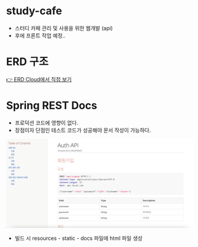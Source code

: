 # study-cafe
- 스터디 카페 관리 및 사용을 위한 웹개발 (api)  
- 후에 프론트 작업 예정..


# ERD 구조

[👉 ERD Cloud에서 직접 보기](https://www.erdcloud.com/d/uSj93GWqSBAGewqYB)



# Spring REST Docs

- 프로덕션 코드에 영향이 없다.
- 장점이자 단점인 테스트 코드가 성공해야 문서 작성이 가능하다.

![img.png](img.png)

- 빌드 시 resources - static - docs 파일에 html 파일 생성